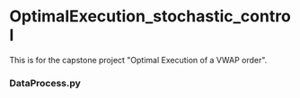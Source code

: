 # OptimalExecution_stochastic_control

This is for the capstone project "Optimal Execution of a VWAP order". 

### DataProcess.py 
